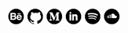 <a href="https://www.behance.net/fernandocelmer"  target="_blank"><img src="img/icons/icon-behance.png" alt="behance" class="w3-hover-opacity" width="35" height="35"></a>
	<a href="https://github.com/FernandoCelmer"  target="_blank"><img src="img/icons/icon-github.png" alt="github" class="w3-hover-opacity" width="35" height="35"></a>
	<a href="https://medium.com/@fernandocelmer"  target="_blank"><img src="img/icons/icon-medium.png" alt="medium" class="w3-hover-opacity" width="35" height="35"></a>
	<a href="https://www.linkedin.com/in/fernando-celmer/"  target="_blank"><img src="img/icons/icon-linkedin.png" alt="linkedin" class="w3-hover-opacity" width="35" height="35"></a>
  <a href="https://open.spotify.com/user/fernandocelmer"  target="_blank"><img src="img/icons/icon-spotify.png" alt="spotify" class="w3-hover-opacity" width="35" height="35"></a>
  <a href="https://soundcloud.com/fernandocelmer/tracks"  target="_blank"><img src="img/icons/icon-soundcloud.png" alt="soundcloud" class="w3-hover-opacity" width="35" height="35"></a>

